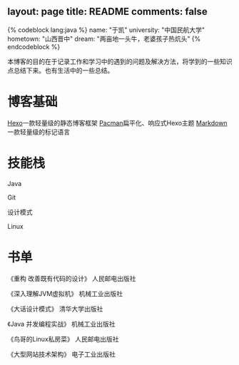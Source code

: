 layout: page
title: README
comments: false
---
{% codeblock lang:java %}
 name: "于凯"
 university: "中国民航大学"
 hometown: "山西晋中"
 dream: "两亩地一头牛，老婆孩子热炕头"
{% endcodeblock %}

本博客的目的在于记录工作和学习中的遇到的问题及解决方法，将学到的一些知识点总结下来。也有生活中的一些总结。

# 博客基础

[Hexo](https://hexo.io/)一款轻量级的静态博客框架
[Pacman](https://github.com/A-limon/pacman)扁平化、响应式Hexo主题
[Markdown](https://www.gitbook.com/book/noahsoft/-makedown/details)一款轻量级的标记语言

# 技能栈

Java

Git

设计模式

Linux

# 书单

《重构 改善既有代码的设计》  人民邮电出版社

《深入理解JVM虚拟机》  机械工业出版社

《大话设计模式》  清华大学出版社  

《Java 并发编程实战》 机械工业出版社

《鸟哥的Linux私房菜》 人民邮电出版社
 
《大型网站技术架构》 电子工业出版社

